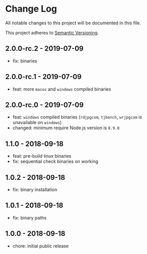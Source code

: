 # Change Log

All notable changes to this project will be documented in this file.

This project adheres to [Semantic Versioning](http://semver.org).

## 2.0.0-rc.2 - 2019-07-09

- fix: binaries

## 2.0.0-rc.1 - 2019-07-09

- feat: more `macos` and `windows` compiled binaries

## 2.0.0-rc.0 - 2019-07-09

- feat: `windows` compiled binaries (`rdjpgcom`, `tjbench`, `wrjpgcom` is unavailable on `windows`)
- changed: minimum require Node.js version is `8.9.0`

## 1.1.0 - 2018-09-18

- feat: pre-build linux binaries
- fix: sequential check binaries on working

## 1.0.2 - 2018-09-18

- fix: binary installation

## 1.0.1 - 2018-09-18

- fix: binary paths

## 1.0.0 - 2018-09-18

- chore: initial public release
